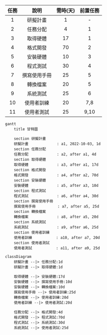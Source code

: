 |任務|說明|需時(天)|前置任務|
|:---:|:---:|:---:|:---:|
|1|研擬計畫|1|-|
|2|任務分配|4|1|
|3|取得硬體|17|1|
|4|格式開發|70|2|
|5|安裝硬體|10|3|
|6|程式測試|30|4|
|7|撰寫使用手冊|25|5|
|8|轉換檔案|20|5|
|9|系統測試|25|6|
|10|使用者訓練|20|7,8|
|11|使用者測試|25|9,10|

```mermaid
gantt
    title 甘特圖

    section 研擬計畫
    研擬計畫             : a1, 2022-10-03, 1d
    section 任務分配
    任務分配             : a2, after a1, 4d
    section 取得硬體
    取得硬體             : a3, after a1, 17d
    section 格式開發
    格式開發             : a4, after a2, 70d
    section 安裝硬體
    安裝硬體             : a5, after a3, 10d
    section 程式測試
    程式測試             : a6, after a4, 30d
    section 撰寫使用手冊
    撰寫使用手冊          : a7, after a5, 25d
    section 轉換檔案
    轉換檔案             : a8, after a5, 20d
    section 系統測試
    系統測試             : a9, after a6, 25d
    section 使用者訓練
    使用者訓練           : a10, after a7, 20d
    section 使用者測試
    使用者測試           : a11, after a9, 25d
```

```mermaid
classDiagram
    研擬計畫 --|> 任務分配:1d
    研擬計畫 --|> 取得硬體:1d
    
    取得硬體 --|> 安裝硬體:17d
    安裝硬體 --|> 撰寫使用手冊:10d
    安裝硬體 --|> 轉換檔案:10d
    撰寫使用手冊 --|> 使用者訓練:25d
    轉換檔案 --|> 使用者訓練:20d
    使用者訓練 --|> 使用者測試:20d
    
    任務分配 --|> 格式開發:4d
    格式開發 --|> 程式測試:70d
    程式測試 --|> 系統測試:30d
    系統測試 --|> 使用者測試:25d
    
    
    
    
    
    
```

